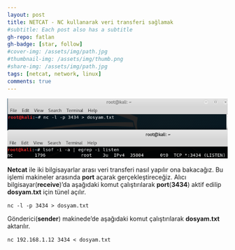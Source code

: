 ```yaml
---
layout: post
title: NETCAT - NC kullanarak veri transferi sağlamak
#subtitle: Each post also has a subtitle
gh-repo: fatlan
gh-badge: [star, follow]
#cover-img: /assets/img/path.jpg
#thumbnail-img: /assets/img/thumb.png
#share-img: /assets/img/path.jpg
tags: [netcat, network, linux]
comments: true
---
```

![Crepe](assets/img/netcat-veri-trans/netcat-tran01.png)

**Netcat** ile iki bilgisayarlar arası veri transferi nasıl yapılır ona bakacağız. Bu işlemi makineler arasında **port** açarak gerçekleştireceğiz.
Alıcı bilgisayar(**receive**)’da aşağıdaki komut çalıştırılarak **port**(**3434**) aktif edilip **dosyam.txt** için tünel açılır.

~~~
nc -l -p 3434 > dosyam.txt
~~~

Gönderici(**sender**) makinede’de aşağıdaki komut çalıştırılarak **dosyam.txt** aktarılır.

~~~
nc 192.168.1.12 3434 < dosyam.txt
~~~
